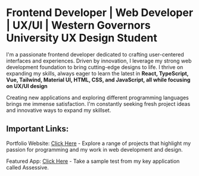# Frontend Developer | Web Developer | UX/UI | Western Governors University UX Design Student

I'm a passionate frontend developer dedicated to crafting user-centered interfaces and experiences. Driven by innovation, I leverage my strong web development foundation to bring cutting-edge designs to life. I thrive on expanding my skills, always eager to learn the latest in <b>React, TypeScript, Vue, Tailwind, Material UI, HTML, CSS, and JavaScript, all while focusing on UX/UI design</b>

Creating new applications and exploring different programming languages brings me immense satisfaction. I'm constantly seeking fresh project ideas and innovative ways to expand my skillset.

## Important Links:
Portfolio Website: [Click Here](https://www.renyreyesportfolio.com/home) - Explore a range of projects that highlight my passion for programming and my work in web development and design.

Featured App: [Click Here](https://assessive.net/Microsoft%20Azure%3A%20Fundamentals/) - Take a sample test from my key application called Assessive.
